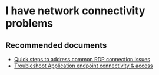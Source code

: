 <properties
	pageTitle="I have network connectivity problems"
	description="I have network connectivity problems"
	service="microsoft.classiccompute"
	resource="virtualmachines"
	authors="kasparks"
	displayOrder="9"
	selfHelpType="resource"
	supportTopicIds=""
	resourceTags="windows, linux, windowsSQL, redhat"
	productPesIds=""
	cloudEnvironments="MoonCake"
/>

# I have network connectivity problems

## **Recommended documents**

* [Quick steps to address common RDP connection issues ](https://docs.azure.cn/virtual-machines/windows/troubleshoot-rdp-connection#common-rdp-errors) <br>
* [Troubleshoot Application endpoint connectivity & access](https://docs.azure.cn/virtual-machines/windows/troubleshoot-app-connection)

